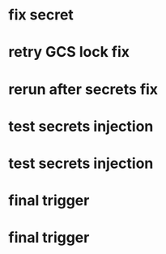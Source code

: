 # fix secret
# retry GCS lock fix
# rerun after secrets fix

# test secrets injection
# test secrets injection
# final trigger
# final trigger
